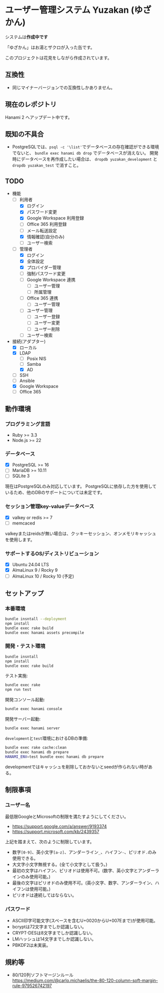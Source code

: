 # ユーザー管理システム Yuzakan (ゆざかん)

システムは**作成中です**

「ゆざかん」はお湯とザクロが入った缶です。

このプロジェクトは花見をしながら作成されています。

## 互換性

* 同じマイナーバージョンでの互換性しかありません。

## 現在のレポジトリ

Hanami 2 へアップデート中です。

## 既知の不具合

* PostgreSQLでは、`psql -c '\list'`でデータベースの存在確認ができる環境でないと、
    `bundle exec hanami db drop` でデータベースが消えない。
    開発時にデータベースを再作成したい場合は、
    `dropdb yuzakan_development` と `dropdb yuzakan_test` で消すこと。

## TODO

* 機能
    * [ ] 利用者
        * [x] ログイン
        * [x] パスワード変更
        * [x] Google Workspace 利用登録
        * [ ] Office 365 利用登録
        * [ ] メール転送設定
        * [x] 情報確認(自分のみ)
        * [ ] ユーザー検索
    * [ ] 管理者
        * [x] ログイン
        * [x] 全体設定
        * [x] プロバイダー管理
        * [ ] 強制パスワード変更
        * [ ] Google Workspace 連携
            * [ ] ユーザー管理
            * [ ] 所属管理
        * [ ] Office 365 連携
            * [ ] ユーザー管理
        * [ ] ユーザー管理
            * [ ] ユーザー登録
            * [ ] ユーザー変更
            * [ ] ユーザー削除
        * [ ] ユーザー検索
* 接続(アダプター)
    * [x] ローカル
    * [x] LDAP
        * [ ] Posix NIS
        * [ ] Samba
        * [x] AD
    * [ ] SSH
    * [ ] Ansible
    * [x] Google Workspace
    * [ ] Office 365

## 動作環境

### プログラミング言語

* Ruby >= 3.3
* Node.js >= 22

### データベース

* [x] PostgreSQL >= 16
* [ ] MariaDB >= 10.11
* [ ] SQLite 3

現在はPostgreSQLのみ対応しています。
PostgreSQLに依存した方を使用しているため、他のDBのサポートについては未定です。

### セッション管理key-valueデータベース

* [x] valkey or redis >= 7
* [ ] memcaced

valkeyまたはreidsが無い場合は、クッキーセッション、オンメモリキャッシュを使用します。

### サポートするOS/ディストリビューション

* [x] Ubuntu 24.04 LTS
* [x] AlmaLinux 9 / Rocky 9
* [ ] AlmaLinux 10 / Rocky 10 (予定)

## セットアップ

### 本番環境

```sh
bundle insntall --deployment
npm install
bundle exec rake build
bundle exec hanami assets precompile
```

### 開発・テスト環境

```sh
bundle insntall
npm install
bundle exec rake build
```

テスト実施:

```sh
bundle exec rake
npm run test
```

開発コンソール起動:

```sh
bundle exec hanami console
```

開発サーバー起動:

```sh
bundle exec hanami server
```

`development`と`test`環境におけるDBの準備:

```sh
bundle exec rake cache:clean
bundle exec hanami db prepare
HANAMI_ENV=test bundle exec hanami db prepare
```

developmentではキャッシュを削除しておかないとseedが作られない時がある。

## 制限事項

### ユーザー名

最低限GoogleとMicrosoftの制限を満たすようにしてください。

* <https://support.google.com/a/answer/9193374>
* <https://support.microsoft.com/kb/2439357>

上記を踏まえて、次のように制限しています。

* 数字`[0-9]`、英小文字`[a-z]`、アンダーライン`_`、ハイフン`-`、ピリオド`.`のみ使用できる。
* 大文字小文字無視する。(全て小文字として扱う。)
* 最初の文字はハイフン、ピリオドは使用不可。(数字、英小文字とアンダーラインのみ使用可能。)
* 最後の文字はピリオドのみ使用不可。(英小文字、数字、アンダーライン、ハイフンは使用可能。)
* ピリオドは連続してはならない。

### パスワード

* ASCII印字可能文字(スペースを含むU+0020からU+007Eまで)が使用可能。
* bcryptは72文字までしか認識しない。
* CRYPT-DESは8文字までしか認識しない。
* LMハッシュは14文字までしか認識しない。
* PBKDF2は未実装。

## 規約等

* 80/120列ソフトマージンルール
    <https://medium.com/@carlo.michaelis/the-80-120-column-soft-margin-rule-979526742197>
